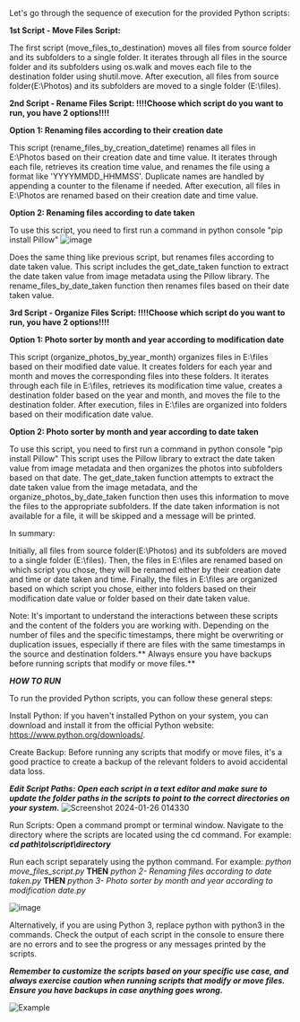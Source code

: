 Let's go through the sequence of execution for the provided Python scripts:

**1st Script - Move Files Script:**

The first script (move_files_to_destination) moves all files from source folder and its subfolders to a single folder. It iterates through all files in the source folder and its subfolders using os.walk and moves each file to the destination folder using shutil.move.
After execution, all files from source folder(E:\Photos) and its subfolders are moved to a single folder (E:\files).

**2nd Script - Rename Files Script:   !!!!Choose which script do you want to run, you have 2 options!!!!**  

**Option 1: Renaming files according to their creation date**

This script (rename_files_by_creation_datetime) renames all files in E:\Photos based on their creation date and time value. It iterates through each file, retrieves its creation time value, and renames the file using a format like 'YYYYMMDD_HHMMSS'.
Duplicate names are handled by appending a counter to the filename if needed. After execution, all files in E:\Photos are renamed based on their creation date and time value.

**Option 2: Renaming files according to date taken**

To use this script, you need to first run a command in python console "pip install Pillow" ![image](https://github.com/radenko98/Photo-Move-Rename-Sort/assets/22021972/79c298b5-a0d5-44a5-a470-becc24a3737f)

Does the same thing like previous script, but renames files according to date taken value. This script includes the get_date_taken function to extract the date taken value from image metadata using the Pillow library. The rename_files_by_date_taken function then renames files based on their date taken value.

**3rd Script - Organize Files Script:   !!!!Choose which script do you want to run, you have 2 options!!!!**  

**Option 1: Photo sorter by month and year according to modification date**

This script (organize_photos_by_year_month) organizes files in E:\files based on their modified date value. It creates folders for each year and month and moves the corresponding files into these folders. It iterates through each file in E:\files, retrieves its modification time value, creates a destination folder based on the year and month, and moves the file to the destination folder.
After execution, files in E:\files are organized into folders based on their modification date value.

**Option 2: Photo sorter by month and year according to date taken**

To use this script, you need to first run a command in python console "pip install Pillow"
This script uses the Pillow library to extract the date taken value from image metadata and then organizes the photos into subfolders based on that date. The get_date_taken function attempts to extract the date taken value from the image metadata, and the organize_photos_by_date_taken function then uses this information to move the files to the appropriate subfolders. If the date taken information is not available for a file, it will be skipped and a message will be printed.




In summary:

Initially, all files from source folder(E:\Photos) and its subfolders are moved to a single folder (E:\files).
Then, the files in E:\files are renamed based on which script you chose, they will be renamed either by their creation date and time or date taken and time.
Finally, the files in E:\files are organized based on which script you chose, either into folders based on their modification date value or folder based on their date taken value.

Note: It's important to understand the interactions between these scripts and the content of the folders you are working with. Depending on the number of files and the specific timestamps, there might be overwriting or duplication issues, especially if there are files with the same timestamps in the source and destination folders.** Always ensure you have backups before running scripts that modify or move files.**




***HOW TO RUN***


To run the provided Python scripts, you can follow these general steps:

Install Python:
If you haven't installed Python on your system, you can download and install it from the official Python website: https://www.python.org/downloads/.

Create Backup:
Before running any scripts that modify or move files, it's a good practice to create a backup of the relevant folders to avoid accidental data loss.


***Edit Script Paths: Open each script in a text editor and make sure to update the folder paths in the scripts to point to the correct directories on your system.***
![Screenshot 2024-01-26 014330](https://github.com/radenko98/Photo-Move-Rename-Sort/assets/22021972/2cffe302-103c-4939-b6d5-35c24c33d94a)



Run Scripts:
Open a command prompt or terminal window.
Navigate to the directory where the scripts are located using the cd command. For example:
***cd path\to\script\directory***

Run each script separately using the python command. For example:
*python move_files_script.py*
**THEN**
*python 2- Renaming files according to date taken.py*
**THEN** 
*python 3- Photo sorter by month and year according to modification date.py*

![image](https://github.com/radenko98/Photo-Move-Rename-Sort/assets/22021972/8648d98b-fd42-48ca-8f7b-2ff110e06941)


Alternatively, if you are using Python 3, replace python with python3 in the commands.
Check the output of each script in the console to ensure there are no errors and to see the progress or any messages printed by the scripts.

***Remember to customize the scripts based on your specific use case, and always exercise caution when running scripts that modify or move files. Ensure you have backups in case anything goes wrong.***

![Example](https://github.com/radenko98/Photo-Move-Rename-Sort/assets/22021972/d6eeb744-0c3b-4478-998f-fa09211d8f43)





